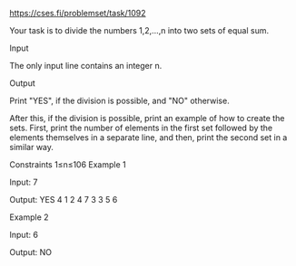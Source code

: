 https://cses.fi/problemset/task/1092

Your task is to divide the numbers 1,2,…,n into two sets of equal sum.

Input

The only input line contains an integer n.

Output

Print "YES", if the division is possible, and "NO" otherwise.

After this, if the division is possible, print an example of how to create the sets. First, print the number of elements in the first set followed by the elements themselves in a separate line, and then, print the second set in a similar way.

Constraints
1≤n≤106
Example 1

Input:
7

Output:
YES
4
1 2 4 7
3
3 5 6

Example 2

Input:
6

Output:
NO

